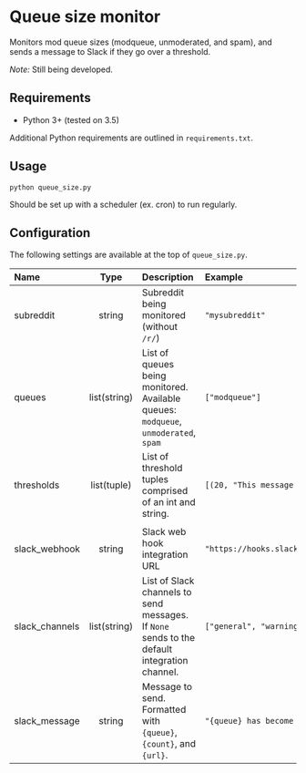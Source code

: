 # Queue size monitor

Monitors mod queue sizes (modqueue, unmoderated, and spam), and sends a message to Slack if they go over a threshold.

*Note:* Still being developed.

## Requirements

* Python 3+ (tested on 3.5)

Additional Python requirements are outlined in `requirements.txt`.

## Usage

    python queue_size.py

Should be set up with a scheduler (ex. cron) to run regularly.

## Configuration

The following settings are available at the top of `queue_size.py`.

|Name|Type|Description|Example|
:--|:-:|:--|:--
subreddit|string|Subreddit being monitored (without `/r/`)|`"mysubreddit"`
queues|list(string)|List of queues being monitored. Available queues: `modqueue`, `unmoderated`, `spam`|`["modqueue"]`
thresholds|list(tuple)|List of threshold tuples comprised of an int and string.|`[(20, "This message is sent for queues over 20!")]`
|||
slack_webhook|string|Slack web hook integration URL|`"https://hooks.slack.com/services/we3srhas/34rygway/f02q9uaw98usdijfhaosidjad"`
slack_channels|list(string)|List of Slack channels to send messages. If `None` sends to the default integration channel.|`["general", "warnings"]`
slack_message|string|Message to send. Formatted with `{queue}`, `{count}`, and `{url}`.|`"{queue} has become super active: {posts} posts made in {time} seconds"`
